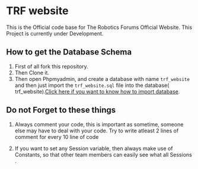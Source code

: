 # TRF website
 This is the Official code base for The Robotics Forums Official Website. This Project is currently under Development.
 
## How to get the Database Schema
  1) First of all fork this repository.
  2) Then Clone it.
  3) Then open Phpmyadmin, and create a database with name `trf_website` and then just import the `trf_website.sql` file into the              database( trf_website).[Click here if you want to know how to import database](https://www.techrepublic.com/blog/smb-technologist/import-and-export-databases-using-phpmyadmin/).

## Do not Forget to these things

1) Always comment your code, this is important as sometime, someone else may have to deal with your code. Try to write atleast 2 lines of comment for every 10 line of code

2) If you want to set any Session variable, then always make use of Constants, so that other team members can easily see what all Sessions
.